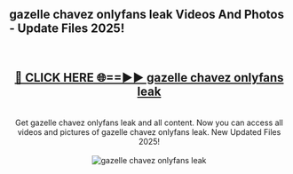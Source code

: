 <h2>gazelle chavez onlyfans leak Videos And Photos - Update Files 2025!</h2>
<br>
<div align="center">
<h2><a href="https://linkcuts.com/hfmhzwbr" rel="nofollow">🔴 CLICK HERE 🌐==►► gazelle chavez onlyfans leak</a></h2>
<br>
Get gazelle chavez onlyfans leak and all content. Now you can access all videos and pictures of gazelle chavez onlyfans leak. New Updated Files 2025!
<br>
<br>
<a href="https://linkcuts.com/hfmhzwbr" rel="nofollow" data-target="animated-image.originalLink"><img src="https://i.ibb.co.com/WyWwxjT/player-gif2.gif" alt="gazelle chavez onlyfans leak" style="max-width: 100%; display: inline-block;" data-target="animated-image.originalImage"></a>
</div>
<br>